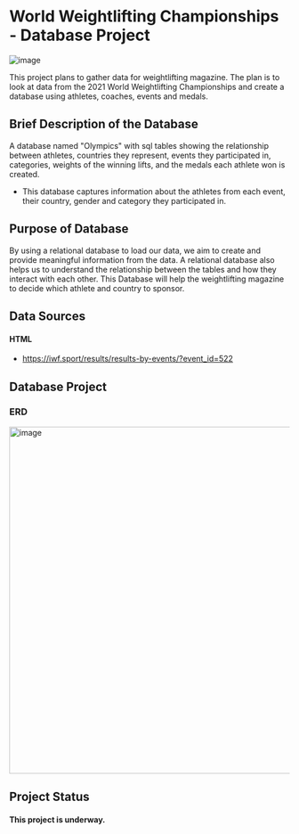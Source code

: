 # World Weightlifting Championships - Database Project

![image](https://user-images.githubusercontent.com/99558481/157143765-101e2a81-0c00-44bd-bee4-75bd57ae8b9a.png)

This project plans to gather data for weightlifting magazine.  The plan is to look at data from the 2021 World Weightlifting Championships and create a database using athletes, coaches, events and medals.

## Brief Description of the Database

A database named "Olympics" with sql tables showing the relationship between athletes, countries they represent, events they participated in, categories, weights of the winning lifts, and the medals each athlete won is created. 

- This database captures information about the athletes from each event, their country, gender and category they participated in.

## Purpose of Database

By using a relational database to load our data, we aim to create and provide meaningful information from the data. A relational database also helps us to understand the relationship between the tables and how they interact with each other. This Database will help the weightlifting magazine to decide which athlete and country to sponsor.

## Data Sources

#### HTML
  - https://iwf.sport/results/results-by-events/?event_id=522

## Database Project

###   ERD

<img width="623" alt="image" src="https://user-images.githubusercontent.com/99558481/157143540-90763c28-e335-4b9a-bde2-6abcd457107b.png">

## Project Status

#### This project is underway.

